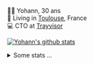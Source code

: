 <p>
  👨🏻 <bold>Yohann</bold>, 30 ans<br/>
  💼 Living in <a href="https://www.google.com/maps?q=toulouse">Toulouse</a>, France<br/>
  💻 CTO at <a href="https://trayvisor.com/">Trayvisor</a><br/>
</p>

<a href="https://github.com/anuraghazra/github-readme-stats"><img align="center" src="https://github-readme-stats-dviw-8taegaswk-yohann84ls-projects.vercel.app//api?username=yohann84L&show_icons=true&include_all_commits=true" alt="Yohann's github stats" /> </a>


<details>
  <summary>Some stats ...</summary><br/>
  

<!--START_SECTION:waka-->
![Code Time](http://img.shields.io/badge/Code%20Time-1%2C337%20hrs%2013%20mins-blue)

![Profile Views](http://img.shields.io/badge/Profile%20Views-0-blue)

**🐱 My GitHub Data** 

> 📦 441.0 kB Used in GitHub's Storage 
 > 
> 🏆 556 Contributions in the Year 2025
 > 
> 🚫 Not Opted to Hire
 > 
> 📜 26 Public Repositories 
 > 
> 🔑 21 Private Repositories 
 > 
**I'm an Early 🐤** 

```text
🌞 Morning                30222 commits       ███████░░░░░░░░░░░░░░░░░░   29.64 % 
🌆 Daytime                59010 commits       ██████████████░░░░░░░░░░░   57.88 % 
🌃 Evening                12563 commits       ███░░░░░░░░░░░░░░░░░░░░░░   12.32 % 
🌙 Night                  163 commits         ░░░░░░░░░░░░░░░░░░░░░░░░░   00.16 % 
```
📅 **I'm Most Productive on Wednesday** 

```text
Monday                   19561 commits       █████░░░░░░░░░░░░░░░░░░░░   19.19 % 
Tuesday                  19135 commits       █████░░░░░░░░░░░░░░░░░░░░   18.77 % 
Wednesday                20790 commits       █████░░░░░░░░░░░░░░░░░░░░   20.39 % 
Thursday                 20583 commits       █████░░░░░░░░░░░░░░░░░░░░   20.19 % 
Friday                   19991 commits       █████░░░░░░░░░░░░░░░░░░░░   19.61 % 
Saturday                 727 commits         ░░░░░░░░░░░░░░░░░░░░░░░░░   00.71 % 
Sunday                   1171 commits        ░░░░░░░░░░░░░░░░░░░░░░░░░   01.15 % 
```


📊 **This Week I Spent My Time On** 

```text
🕑︎ Time Zone: Europe/Paris

💬 Programming Languages: 
Image (svg)              5 hrs 6 mins        ███████████████████░░░░░░   74.84 % 
HTTP Request             1 hr 32 mins        ██████░░░░░░░░░░░░░░░░░░░   22.68 % 
Other                    10 mins             █░░░░░░░░░░░░░░░░░░░░░░░░   02.48 % 

🔥 Editors: 
Figma                    4 hrs 39 mins       █████████████████░░░░░░░░   68.16 % 
Zed                      2 hrs 10 mins       ████████░░░░░░░░░░░░░░░░░   31.84 % 

💻 Operating System: 
Mac                      6 hrs 49 mins       █████████████████████████   100.00 % 
```

**I Mostly Code in Python** 

```text
Python                   26 repos            ██████████████░░░░░░░░░░░   54.17 % 
Jupyter Notebook         4 repos             ██░░░░░░░░░░░░░░░░░░░░░░░   08.33 % 
JavaScript               3 repos             ██░░░░░░░░░░░░░░░░░░░░░░░   06.25 % 
HTML                     2 repos             █░░░░░░░░░░░░░░░░░░░░░░░░   04.17 % 
Shell                    1 repo              █░░░░░░░░░░░░░░░░░░░░░░░░   02.08 % 
```




 Last Updated on 09/08/2025 00:46:58 UTC
<!--END_SECTION:waka-->
